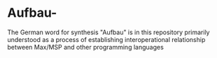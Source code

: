 # Aufbau-
The German word for synthesis "Aufbau" is in this repository primarily understood as a process of establishing interoperational relationship between Max/MSP and other programming languages
